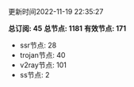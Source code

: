 更新时间2022-11-19 22:35:27

**总订阅: 45**
**总节点: 1181**
**有效节点: 171**
- ssr节点: 28
- trojan节点: 40
- v2ray节点: 101
- ss节点: 2
